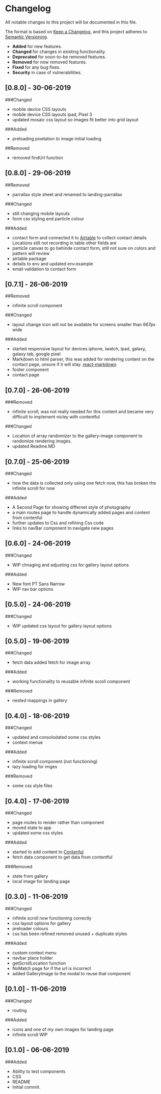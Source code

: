 # Changelog
All notable changes to this project will be documented in this file.

The format is based on [Keep a Changelog](https://keepachangelog.com/en/1.0.0/),
and this project adheres to [Semantic Versioning](https://semver.org/spec/v2.0.0.html).

- __Added__ for new features.
- __Changed__ for changes in existing functionality.
- __Deprecated__ for soon-to-be removed features.
- __Removed__ for now removed features.
- __Fixed__ for any bug fixes.
- __Security__ in case of vulnerabilities.

## [0.8.0] - 30-06-2019
###Changed
- mobile device CSS layouts
- mobile device CSS layouts ipad, Pixel 3
- updated mosaic css layout so images fit better into grid layout

###Added
- preloading pixelation to image initial loading 

##Removed
- removed findUrl function

## [0.8.0] - 29-06-2019
##Removed
- parrallax style sheet and renamed to landing-parrallax

###Changed
- still changing mobile layouts
- form css styling and particle colour

###Added 
- contact form and connected it to [Airtable](https://airtable.com/) to collect contact details Locations still not recording in table other fields are
- particle canvas to go behinde contact form, still not sure on colors and pattern will review
- airtable package
- details to env and updated env.example
- email validation to contact form

## [0.7.1] - 26-06-2019
##Removed
- infinite scroll component

###Changed
- layout change icon will not be available for screens smaller than 667px wide

###Added 
- started responsive layout for devices iphone, iwatch, ipad, galaxy, galaxy tab, google pixel 
- Markdown to html parser, this was added for rendering content on the contact page, unsure if it will stay. [react-markdown](https://github.com/rexxars/react-markdown) 
- footer component
- contact page

## [0.7.0] - 26-06-2019
###Removed
- infinite scroll, was not really needed for this content and became very difficult to implement nicley with contentful

###Changed
- Location of array randomizer to the gallery-image component to randomize rendering images.
- updated Readme.MD

## [0.7.0] - 25-06-2019
###Changed
- how the data is collected only using one fetch now, this has broken the infinite scroll for now

###Added
- A Second Page for showing differnet style of photography 
- a main routes page to handle dynamically added pages and content from contenful
- further updates to Css and refining Css code
- links to navBar component to navigate new pages

## [0.6.0] - 24-06-2019
###Changed
- WIP chnaging and adjusting css for gallery layout options

###Added
- New font PT Sans Narrow
- WIP nav bar options 

## [0.5.0] - 24-06-2019
###Changed
- WIP updated css layout for gallery layout options

## [0.5.0] - 19-06-2019
###Changed
- fetch data added fetch for image array

###Added
- working functionality to reusable infinite scroll component

###Removed
- nested mappings in gallery

## [0.4.0] - 18-06-2019
###Changed
- updated and consolodated some css styles
- context menue

###Added
- infinite scroll component (not functioning)
- lazy loading for imges

###Removed
- some css style files

## [0.4.0] - 17-06-2019
###Changed
- page routes to render rather than component
- moved state to app
- updated some css styles

###Added
- started to add content to [Contenful](https://www.contentful.com/) 
- fetch data component to get data from contentful

###Removed
- state from gallery
- local image for landing page

## [0.3.0] - 11-06-2019
###Changed
- infinite scroll now functioning correctly
- css layout options for gallery
- preloader colours
- css has been refined removed unused + duplicate styles

###Added
- custom context menu
- navbar place holder
- getScrollLocation function
- NoMatch page for if the url is incorrect
- added GalleryImage to the modal to reuse that component

## [0.1.0] - 11-06-2019
###Changed
- routing

###Added
- icons and one of my own images for landing page
- infinite scroll WIP

## [0.1.0] - 06-06-2019

###Added
- Ability to test components
- CSS
- README
- Initial commit.

